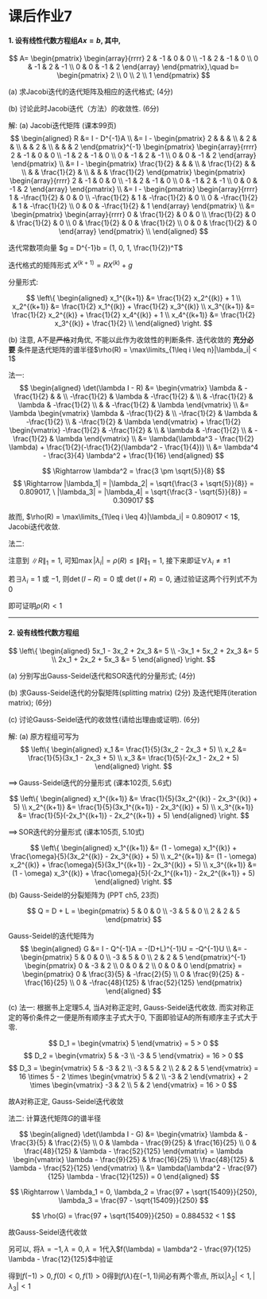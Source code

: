 # 课后作业7

#### 1. 设有线性代数方程组$Ax=b$, 其中,

$$
A=
\begin{pmatrix}
    \begin{array}{rrrr}
        2 & -1 & 0 & 0 \\
        -1 & 2 & -1 & 0 \\
        0 & -1 & 2 & -1 \\
        0 & 0 & -1 & 2
    \end{array}
\end{pmatrix},\quad
b=
\begin{pmatrix}
    2 \\
    0 \\
    2 \\
    1
\end{pmatrix}
$$

(a) 求Jacobi迭代的迭代矩阵及相应的迭代格式; (4分)

(b) 讨论此时Jacobi迭代（方法）的收敛性. (6分)

解: (a) Jacobi迭代矩阵 (课本99页)
$$
\begin{aligned}
    R &= I - D^{-1}A \\
      &= I -
    \begin{pmatrix}
        2 & & & \\
        & 2 & & \\
        & & 2 & \\
        & & & 2
    \end{pmatrix}^{-1}
    \begin{pmatrix}
        \begin{array}{rrrr}
            2 & -1 & 0 & 0 \\
            -1 & 2 & -1 & 0 \\
            0 & -1 & 2 & -1 \\
            0 & 0 & -1 & 2
        \end{array}
    \end{pmatrix} \\
      &= I -
    \begin{pmatrix}
        \frac{1}{2} & & & \\
        & \frac{1}{2} & & \\
        & & \frac{1}{2} & \\
        & & & \frac{1}{2}
    \end{pmatrix}
    \begin{pmatrix}
        \begin{array}{rrrr}
            2 & -1 & 0 & 0 \\
            -1 & 2 & -1 & 0 \\
            0 & -1 & 2 & -1 \\
            0 & 0 & -1 & 2
        \end{array}
    \end{pmatrix} \\
      &= I -
    \begin{pmatrix}
        \begin{array}{rrrr}
            1 & -\frac{1}{2} & 0 & 0 \\
            -\frac{1}{2} & 1 & -\frac{1}{2} & 0 \\
            0 & -\frac{1}{2} & 1 & -\frac{1}{2} \\
            0 & 0 & -\frac{1}{2} & 1
        \end{array}
    \end{pmatrix} \\
      &=
    \begin{pmatrix}
        \begin{array}{rrrr}
            0 & \frac{1}{2} & 0 & 0 \\
            \frac{1}{2} & 0 & \frac{1}{2} & 0 \\
            0 & \frac{1}{2} & 0 & \frac{1}{2} \\
            0 & 0 & \frac{1}{2} & 0
        \end{array}
    \end{pmatrix} \\
\end{aligned}
$$

迭代常数项向量 $g = D^{-1}b = (1, 0, 1, \frac{1}{2})^T$

迭代格式的矩阵形式 $X^{(k+1)} = R X^{(k)} + g$

分量形式:

$$
\left\{
\begin{aligned}
    x_1^{(k+1)} &= \frac{1}{2} x_2^{(k)} + 1 \\
    x_2^{(k+1)} &= \frac{1}{2} x_1^{(k)} + \frac{1}{2} x_3^{(k)} \\
    x_3^{(k+1)} &= \frac{1}{2} x_2^{(k)} + \frac{1}{2} x_4^{(k)} + 1 \\
    x_4^{(k+1)} &= \frac{1}{2} x_3^{(k)} + \frac{1}{2} \\
\end{aligned}
\right.
$$

(b) 注意, A不是~~严格~~对角优, 不能以此作为收敛性的判断条件.
迭代收敛的 **充分必要** 条件是迭代矩阵的谱半径$\rho(R) = \max\limits_{1\leq i \leq n}|\lambda_i| < 1$

法一:
$$
\begin{aligned}
    \det(\lambda I - R) &=
    \begin{vmatrix}
        \lambda & -\frac{1}{2} & & \\
        -\frac{1}{2} & \lambda & -\frac{1}{2} & \\
        & -\frac{1}{2} & \lambda & -\frac{1}{2} \\
        & & -\frac{1}{2} & \lambda
    \end{vmatrix} \\
    &= \lambda
    \begin{vmatrix}
        \lambda & -\frac{1}{2} & \\
        -\frac{1}{2} & \lambda & -\frac{1}{2} \\
        & -\frac{1}{2} & \lambda
    \end{vmatrix}
    + \frac{1}{2}
    \begin{vmatrix}
        -\frac{1}{2} & -\frac{1}{2} & \\
        & \lambda & -\frac{1}{2} \\
        & -\frac{1}{2} & \lambda
    \end{vmatrix} \\
    &= \lambda(\lambda^3 - \frac{1}{2} \lambda) + \frac{1}{2}(-\frac{1}{2}(\lambda^2 - \frac{1}{4})) \\
    &= \lambda^4 - \frac{3}{4} \lambda^2 + \frac{1}{16}
\end{aligned}
$$

$$
\Rightarrow \lambda^2 = \frac{3 \pm \sqrt{5}}{8}
$$
$$
\Rightarrow |\lambda_1| = |\lambda_2| = \sqrt{\frac{3 + \sqrt{5}}{8}} = 0.809017, \ 
|\lambda_3| = |\lambda_4| = \sqrt{\frac{3 - \sqrt{5}}{8}} = 0.309017
$$

故而, $\rho(R) = \max\limits_{1\leq i \leq 4}|\lambda_i| = 0.809017 < 1$, Jacobi迭代收敛.

法二:

注意到 $\lVert R \rVert_1 = 1$, 可知$\max|\lambda_i| = \rho(R) \leq \lVert R \rVert_1 = 1$, 接下来即证$\forall \lambda_i \neq \pm1$

若$\exists \lambda_i = 1$ 或 $-1$, 则$\det(I-R) = 0$ 或 $\det(I+R) = 0$, 通过验证这两个行列式不为0

即可证明$\rho(R) < 1$

---

#### 2. 设有线性代数方程组

$$
\left\{
\begin{aligned}
    5x_1 - 3x_2 + 2x_3 &= 5 \\
    -3x_1 + 5x_2 + 2x_3 &= 5 \\
    2x_1 + 2x_2 + 5x_3 &= 5
\end{aligned}
\right.
$$

(a) 分别写出Gauss-Seidel迭代和SOR迭代的分量形式; (4分)

(b) 求Gauss-Seidel迭代的分裂矩阵(splitting matrix) (2分) 及迭代矩阵(iteration matrix); (6分)

\(c\) 讨论Gauss-Seidel迭代的收敛性(请给出理由或证明). (6分)

解: (a) 原方程组可写为
$$
\left\{
\begin{aligned}
    x_1 &= \frac{1}{5}(3x_2 - 2x_3 + 5) \\
    x_2 &= \frac{1}{5}(3x_1 - 2x_3 + 5) \\
    x_3 &= \frac{1}{5}(-2x_1 - 2x_2 + 5)
\end{aligned}
\right.
$$

$\implies \,$Gauss-Seidel迭代的分量形式 (课本102页, 5.6式)

$$
\left\{
\begin{aligned}
    x_1^{(k+1)} &= \frac{1}{5}(3x_2^{(k)} - 2x_3^{(k)} + 5) \\
    x_2^{(k+1)} &= \frac{1}{5}(3x_1^{(k+1)} - 2x_3^{(k)} + 5) \\
    x_3^{(k+1)} &= \frac{1}{5}(-2x_1^{(k+1)} - 2x_2^{(k+1)} + 5)
\end{aligned}
\right.
$$

$\implies \,$SOR迭代的分量形式 (课本105页, 5.10式)

$$
\left\{
\begin{aligned}
    x_1^{(k+1)} &= (1 - \omega) x_1^{(k)} + \frac{\omega}{5}(3x_2^{(k)} - 2x_3^{(k)} + 5) \\
    x_2^{(k+1)} &= (1 - \omega) x_2^{(k)} + \frac{\omega}{5}(3x_1^{(k+1)} - 2x_3^{(k)} + 5) \\
    x_3^{(k+1)} &= (1 - \omega) x_3^{(k)} + \frac{\omega}{5}(-2x_1^{(k+1)} - 2x_2^{(k+1)} + 5)
\end{aligned}
\right.
$$
(b) Gauss-Seidel的分裂矩阵为 (PPT ch5, 23页)

$$
Q = D + L =
\begin{pmatrix}
    5 & 0 & 0 \\
    -3 & 5 & 0 \\
    2 & 2 & 5
\end{pmatrix}
$$

Gauss-Seidel的迭代矩阵为
$$
\begin{aligned}
    G &= I - Q^{-1}A = -(D+L)^{-1}U = -Q^{-1}U \\
    &= -
    \begin{pmatrix}
        5 & 0 & 0 \\
        -3 & 5 & 0 \\
        2 & 2 & 5
    \end{pmatrix}^{-1}
    \begin{pmatrix}
        0 & -3 & 2 \\
        0 & 0 & 2 \\
        0 & 0 & 0
    \end{pmatrix}
    =
    \begin{pmatrix}
        0 & \frac{3}{5} & -\frac{2}{5} \\
        0 & \frac{9}{25} & -\frac{16}{25} \\
        0 & -\frac{48}{125} & \frac{52}{125}
    \end{pmatrix}
\end{aligned}
$$

\(c\) 法一: 根据书上定理5.4, 当A对称正定时, Gauss-Seidel迭代收敛.
而实对称正定的等价条件之一便是所有顺序主子式大于0, 下面即验证A的所有顺序主子式大于零.

$$
D_1 =
\begin{vmatrix}
    5
\end{vmatrix} = 5 > 0
$$
$$
D_2 =
\begin{vmatrix}
    5 & -3 \\
    -3 & 5
\end{vmatrix} = 16 > 0
$$
$$
D_3 =
\begin{vmatrix}
    5 & -3 & 2 \\
    -3 & 5 & 2 \\
    2 & 2 & 5
\end{vmatrix} = 16 \times 5 - 2 \times
\begin{vmatrix}
    5 & 2 \\
    -3 & 2
\end{vmatrix} + 2 \times
\begin{vmatrix}
    -3 & 2 \\
    5 & 2
\end{vmatrix} = 16 > 0
$$

故A对称正定, Gauss-Seidel迭代收敛

法二: 计算迭代矩阵$G$的谱半径

$$
\begin{aligned}
    \det(\lambda I - G) &=
    \begin{vmatrix}
        \lambda & -\frac{3}{5} & \frac{2}{5} \\
        0 & \lambda - \frac{9}{25} & \frac{16}{25} \\
        0 & \frac{48}{125} & \lambda - \frac{52}{125}
    \end{vmatrix} = \lambda
    \begin{vmatrix}
        \lambda - \frac{9}{25} & \frac{16}{25} \\
        \frac{48}{125} & \lambda - \frac{52}{125}
    \end{vmatrix} \\
    &= \lambda(\lambda^2 - \frac{97}{125} \lambda - \frac{12}{125}) = 0
\end{aligned}
$$

$$
\Rightarrow \ \lambda_1 = 0, \lambda_2 = \frac{97 + \sqrt{15409}}{250}, \lambda_3 = \frac{97 - \sqrt{15409}}{250}
$$

$$
\rho(G) = \frac{97 + \sqrt{15409}}{250} = 0.884532 < 1
$$

故Gauss-Seidel迭代收敛

另可以, 将$\lambda = -1, \lambda = 0, \lambda = 1$代入$f(\lambda) = \lambda^2 - \frac{97}{125} \lambda - \frac{12}{125}$中验证

得到$f(-1) > 0, f(0) < 0, f(1) > 0$得到$f(\lambda)$在$(-1, 1)$间必有两个零点, 所以$|\lambda_2| < 1, |\lambda_3| < 1$
